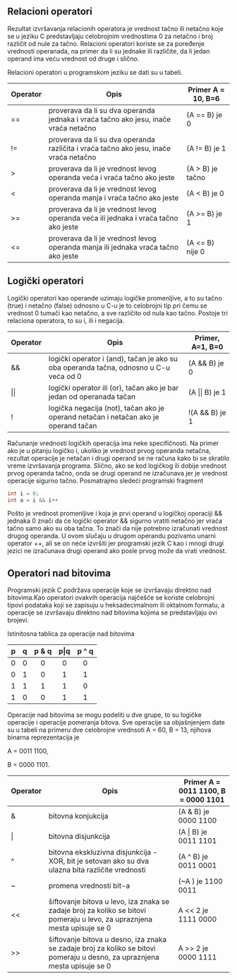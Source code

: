 ## Relacioni operatori

Rezultat izvršavanja relacionih operatora je vrednost tačno ili netačno koje se u jeziku C predstavljaju celobrojnim vrednostima 0 za netačno i broj različit od nule za tačno. Relacioni operatori koriste se za poređenje vrednosti operanada, na primer da li su jednake ili različite, da li jedan operand ima veću vrednost od druge i slično. 

Relacioni operatori u programskom jeziku se dati su u tabeli. 

|Operator|Opis|	Primer A = 10, B=6|
|---------|-----|----------|
|==|proverava da li su dva operanda jednaka i vraća tačno ako jesu, inače vraća netačno|(A == B) je 0|
|!=|proverava da li su dva operanda različita i vraća tačno ako jesu, inače vraća netačno|(A != B) je 1| 
|>|proverava da li je vrednost levog operanda veća i vraća tačno ako jeste|(A > B) je tačno|
|<|proverava da li je vrednost levog operanda manja i vraća tačno ako jeste|(A < B) je 0|
|>=|proverava da li je vrednost levog operanda veća ili jednaka i vraća tačno ako jeste|(A >= B) je 1|
|<=|proverava da li je vrednost levog operanda manja ili jednaka vraća tačno ako jeste|(A <= B) nije 0|

## Logički operatori

Logički operatori kao operande uzimaju logičke promenljive, a to su tačno (true) i netačno (false) odnosno u C-u je to celobrojni tip pri čemu se vrednost 0 tumači kao netačno, a sve različito od nula kao tačno. Postoje tri relaciona operatora, to su i, ili i negacija.

|Operator|Opis|Primer, A=1, B=0|
|--------|----|----------------|
|&&|logički operator i (and), tačan je ako su oba operanda tačna, odnosno u C-u veća od 0|(A && B) je 0|
|\|\||logički operator ili (or), tačan ako je bar jedan od operanada tačan|(A \|\| B) je 1|
|!|logička negacija (not), tačan ako je operand netačan i netačan ako je operand tačan|!(A && B) je 1|

Računanje vrednosti logičkih operacija ima neke specifičnosti. Na primer ako je u pitanju logičko i, ukoliko je vrednost prvog operanda netačna, rezultat operacije je netačan i drugi operand se ne računa kako bi se skratilo vreme izvršavanja programa. Slično, ako se kod logičkog ili dobije vrednost prvog operanda tačno, onda se drugi operand ne izračunava jer je vrednost operacije sigurno tačno. 
Posmatrajmo sledeći programski fragment

```c
int i = 0;
int a = i && i++
```

Pošto je vrednost promenljive i koja je prvi operand u logičkoj operaciji && jednaka 0 znači da će  logički operator && sigurno vratiti netačno jer vraća tačno samo ako su oba tačna. To znači da nije potrebno izračunati vrednost drugog operanda. U ovom slučaju u drugom operandu pozivamo unarni operator ++, ali se on neće izvršiti jer programski jezik C kao i mnogi drugi jezici ne izračunava drugi operand ako posle prvog može da vrati vrednost. 

## Operatori nad bitovima

Programski jezik C podržava operacije koje se izvršavaju direktno nad bitovima.Kao operatori ovakvih operacija najčešće se koriste celobrojni tipovi podataka koji se zapisuju u heksadecimalnom ili oktalnom formatu, a operacije se izvršavaju direktno nad bitovima kojima se predstavljaju ovi brojevi. 

Istinitosna tablica za operacije nad bitovima

|p|q|p & q|p\|q|p ^ q|
|---|---|:---:|:---:|:---:|
|0|0| 0|0|0|
|0|1| 0|1|1|
|1|1| 1|1|0|
|1|0| 0|1|1|

Operacije nad bitovima se mogu podeliti u dve grupe, to su logičke operacije i operacije pomeranja bitova. Sve operacije sa objašnjenjem date su u tabeli na primeru dve celobrojne vrednsoti A = 60, B = 13, njihova binarna reprezentacija je

A = 0011 1100,

B = 0000 1101.


|Operator|Opis|Primer A = 0011 1100, B = 0000 1101|
|--------|----|-----------------------------------|
|&|bitovna konjukcija|(A & B) je 0000 1100|
|\||bitovna disjunkcija|(A \| B) je 0011 1101|
|^|bitovna ekskluzivna disjunkcija - XOR, bit je setovan ako su dva ulazna bita različite vrednosti|(A ^ B) je 0011 0001|
|~|promena vrednosti bit-a|(~A ) je 1100 0011|
|<<|šiftovanje bitova u levo, iza znaka se zadaje broj za koliko se bitovi pomeraju u levo, za upraznjena mesta upisuje se 0|A << 2 je 1111 0000|
|>>|šiftovanje bitova u desno, iza znaka se zadaje broj za koliko se bitovi pomeraju u desno,  za upraznjena mesta upisuje se 0|A >> 2 je 0000 1111|






